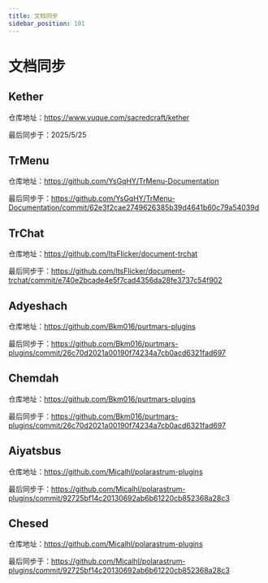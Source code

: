 ```yaml
---
title: 文档同步
sidebar_position: 101
---
```


# 文档同步

## Kether

仓库地址：https://www.yuque.com/sacredcraft/kether

最后同步于：2025/5/25

## TrMenu

仓库地址：https://github.com/YsGqHY/TrMenu-Documentation

最后同步于：https://github.com/YsGqHY/TrMenu-Documentation/commit/62e3f2cae2749626385b39d4641b60c79a54039d

## TrChat

仓库地址：https://github.com/ItsFlicker/document-trchat

最后同步于：https://github.com/ItsFlicker/document-trchat/commit/e740e2bcade4e5f7cad4356da28fe3737c54f902

## Adyeshach

仓库地址：https://github.com/Bkm016/purtmars-plugins

最后同步于：https://github.com/Bkm016/purtmars-plugins/commit/26c70d2021a00190f74234a7cb0acd6321fad697

## Chemdah

仓库地址：https://github.com/Bkm016/purtmars-plugins

最后同步于：https://github.com/Bkm016/purtmars-plugins/commit/26c70d2021a00190f74234a7cb0acd6321fad697

## Aiyatsbus

仓库地址：https://github.com/Micalhl/polarastrum-plugins

最后同步于：https://github.com/Micalhl/polarastrum-plugins/commit/92725bf14c20130692ab6b61220cb852368a28c3

## Chesed

仓库地址：https://github.com/Micalhl/polarastrum-plugins

最后同步于：https://github.com/Micalhl/polarastrum-plugins/commit/92725bf14c20130692ab6b61220cb852368a28c3
